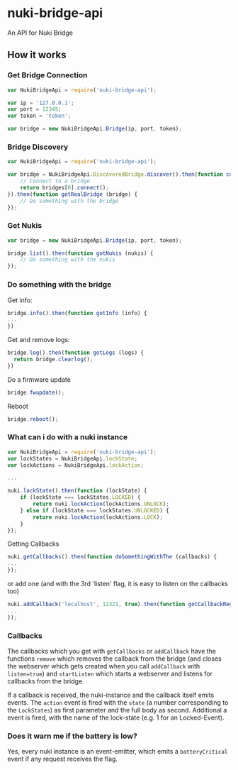 # nuki-bridge-api
An API for Nuki Bridge

## How it works

### Get Bridge Connection
```js
var NukiBridgeApi = require('nuki-bridge-api');

var ip = '127.0.0.1';
var port = 12345;
var token = 'token';

var bridge = new NukiBridgeApi.Bridge(ip, port, token);
```

### Bridge Discovery
```js
var NukiBridgeApi = require('nuki-bridge-api');

var bridge = NukiBridgeApi.DiscoveredBridge.discover().then(function connectNow (bridges) {
    // Connect to a bridge
    return bridges[0].connect();
}).then(function gotRealBridge (bridge) {
    // Do something with the bridge
});
```

### Get Nukis
```js
var bridge = new NukiBridgeApi.Bridge(ip, port, token);

bridge.list().then(function gotNukis (nukis) {
    // Do something with the nukis
});

```

### Do something with the bridge
Get info:
```js
bridge.info().then(function gotInfo (info) {
...
})
```

Get and remove logs:
```js
bridge.log().then(function gotLogs (logs) {
  return bridge.clearlog();
})
```

Do a firmware update
```js
bridge.fwupdate();
```

Reboot
```js
bridge.reboot();
```


### What can i do with a nuki instance
``` js
var NukiBridgeApi = require('nuki-bridge-api');
var lockStates = NukiBridgeApi.lockState;
var lockActions = NukiBridgeApi.lockAction;

...

nuki.lockState().then(function (lockState) {
    if (lockState === lockStates.LOCKED) {
        return nuki.lockAction(lockActions.UNLOCK);
    } else if (lockState === lockStates.UNLOCKED) {
        return nuki.lockAction(lockActions.LOCK);
    }
});
```

Getting Callbacks
```js
nuki.getCallbacks().then(function doSomethingWithThe (callbacks) {
...
});
```

or add one (and with the 3rd 'listen' flag, it is easy to listen on the callbacks too)
```js
nuki.addCallback('localhost', 12321, true).then(function gotCallbackRegistered (callback) {
...
});
```

### Callbacks
The callbacks which you get with `getCallbacks` or `addCallback` have the functions
`remove` which removes the callback from the bridge (and closes the webserver which
gets created when you call `addCallback` with `listen=true`) and `startListen` which
starts a webserver and listens for callbacks from the bridge.

If a callback is received, the nuki-instance and the callback itself emits events.
The `action` event is fired with the `state` (a number corresponding to the `LockStates`)
as first parameter and the full body as second.
Additional a event is fired, with the name of the lock-state (e.g. 1 for an Locked-Event).

### Does it warn me if the battery is low?
Yes, every nuki instance is an event-emitter, which emits a `batteryCritical` event if any request receives the flag.
